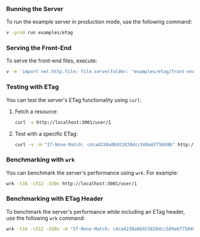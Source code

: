 ### Running the Server

To run the example server in production mode, use the following command:

```sh
v -prod run examples/etag
```

### Serving the Front-End

To serve the front-end files, execute:

```sh
v -e 'import net.http.file; file.serve(folder: "examples/etag/front-end")'
```

### Testing with ETag

You can test the server's ETag functionality using `curl`:

1. Fetch a resource:

   ```sh
   curl -v http://localhost:3001/user/1
   ```

2. Test with a specific ETag:
   ```sh
   curl -v -H "If-None-Match: c4ca4238a0b923820dcc509a6f75849b" http://localhost:3001/user/1
   ```

### Benchmarking with `wrk`

You can benchmark the server's performance using `wrk`. For example:

```sh
wrk -t16 -c512 -d30s http://localhost:3001/user/1
```

### Benchmarking with ETag Header

To benchmark the server's performance while including an ETag header, use the following `wrk` command:

```sh
wrk -t16 -c512 -d30s -H "If-None-Match: c4ca4238a0b923820dcc509a6f75849b" http://localhost:3001/user/1
```
